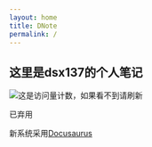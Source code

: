 ```yaml
---
layout: home
title: DNote
permalink: /
---
```



## 这里是dsx137的个人笔记

![这是访问量计数，如果看不到请刷新](https://img.shields.io/badge/dynamic/json?url=https://finicounter.eu.org/counter?host=dsx137.github.io.DNote.index.md&label=visitors&query=views&style=for-the-badge&color=green)

已弃用

新系统采用[Docusaurus](https://docusaurus.io/zh-CN/)

